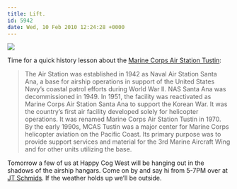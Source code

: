 ```yaml
---
title: Lift.
id: 5942
date: Wed, 10 Feb 2010 12:24:28 +0000
---
```


![](http://3.bp.blogspot.com/_nHk4eRE8Qbc/SBDsPJq0jYI/AAAAAAAAAtk/PG6f8jaK3n4/s400/tustinlta.jpg)  

Time for a quick history lesson about the [Marine Corps Air Station Tustin](http://en.wikipedia.org/wiki/Marine_Corps_Air_Station_Tustin):

> The Air Station was established in 1942 as Naval Air Station Santa Ana, a base for airship operations in support of the United States Navy’s coastal patrol efforts during World War II. NAS Santa Ana was decommissioned in 1949. In 1951, the facility was reactivated as Marine Corps Air Station Santa Ana to support the Korean War. It was the country’s first air facility developed solely for helicopter operations. It was renamed Marine Corps Air Station Tustin in 1970. By the early 1990s, MCAS Tustin was a major center for Marine Corps helicopter aviation on the Pacific Coast. Its primary purpose was to provide support services and material for the 3rd Marine Aircraft Wing and for other units utilizing the base.

Tomorrow a few of us at Happy Cog West will be hanging out in the shadows of the airship hangars. Come on by and say hi from 5-7PM over at [JT Schmids](http://maps.google.com/maps?f=q&source=embed&hl=en&geocode=&q=2415+Park+Ave.,+Tustin,+CA+92782&sll=37.0625,-95.677068&sspn=57.684464,128.144531&ie=UTF8&hq=2415+Park+Ave.,&hnear=Tustin,+CA+92782&cid=13938615200590564663&ll=33.721341,-117.819614&spn=0.130928,0.140419&t=h&z=13&iwloc=A). If the weather holds up we’ll be outside.





